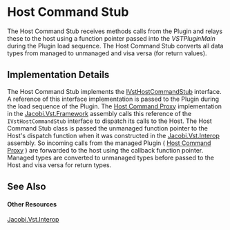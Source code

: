# Host Command Stub

The Host Command Stub receives methods calls from the Plugin and relays these to the host using a function pointer passed into the _VSTPluginMain_ during the Plugin load sequence. The Host Command Stub converts all data types from managed to unmanaged and visa versa (for return values).



## Implementation Details

The Host Command Stub implements the <a href="T_Jacobi_Vst_Core_Plugin_IVstHostCommandStub">IVstHostCommandStub</a> interface. A reference of this interface implementation is passed to the Plugin during the load sequence of the Plugin. The <a href="a6802bfe-1ae8-444e-abd5-dbe1a348f193">Host Command Proxy</a> implementation in the <a href="bf34ecc4-5cd1-4770-86fe-2cda55f05823">Jacobi.Vst.Framework</a> assembly calls this reference of the `IVstHostCommandStub` interface to dispatch its calls to the Host. The Host Command Stub class is passed the unmanaged function pointer to the Host's dispatch function when it was constructed in the <a href="e5d53d11-e4bb-43b9-abe9-04b0507465dc">Jacobi.Vst.Interop</a> assembly. So incoming calls from the managed Plugin ( <a href="a6802bfe-1ae8-444e-abd5-dbe1a348f193">Host Command Proxy</a> ) are forwarded to the host using the callback function pointer. Managed types are converted to unmanaged types before passed to the Host and visa versa for return types.



## See Also


#### Other Resources
<a href="e5d53d11-e4bb-43b9-abe9-04b0507465dc">Jacobi.Vst.Interop</a><br />